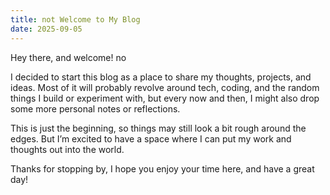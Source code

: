 ```yaml
---
title: not Welcome to My Blog
date: 2025-09-05
---
```

<p>  
    Hey there, and welcome!  no
</p>  
<p>  
    I decided to start this blog as a place to share my thoughts, projects, and ideas. Most of it will probably revolve around tech, coding, and the random things I build or experiment with,  
    but every now and then, I might also drop some more personal notes or reflections.  
</p>  
<p>  
    This is just the beginning, so things may still look a bit rough around the edges. But I’m excited to have a space where I can put my work and thoughts out into the world.  
</p>  
<p>  
    Thanks for stopping by, I hope you enjoy your time here, and have a great day!  
</p>